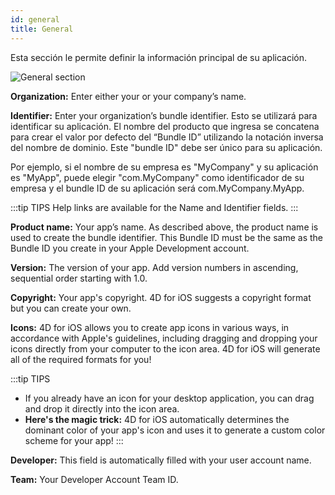 ```yaml
---
id: general
title: General
---
```


Esta sección le permite definir la información principal de su aplicación.

![General section](assets/en/project-editor/General-section-4D-for-iOS.png)

**Organization:** Enter either your or your company’s name.

**Identifier:** Enter your organization’s bundle identifier. Esto se utilizará para identificar su aplicación. El nombre del producto que ingresa se concatena para crear el valor por defecto del “Bundle ID” utilizando la notación inversa del nombre de dominio. Este "bundle ID" debe ser único para su aplicación.

Por ejemplo, si el nombre de su empresa es "MyCompany" y su aplicación es "MyApp", puede elegir "com.MyCompany" como identificador de su empresa y el bundle ID de su aplicación será com.MyCompany.MyApp.

:::tip TIPS Help links are available for the Name and Identifier fields. :::

**Product name:** Your app’s name. As described above, the product name is used to create the bundle identifier. This Bundle ID must be the same as the Bundle ID you create in your Apple Development account.

**Version:** The version of your app. Add version numbers in ascending, sequential order starting with 1.0.

**Copyright:** Your app's copyright. 4D for iOS suggests a copyright format but you can create your own.

**Icons:** 4D for iOS allows you to create app icons in various ways, in accordance with  Apple's guidelines, including dragging and dropping your icons directly from your computer to the icon area. 4D for iOS will generate all of the required formats for you!

:::tip TIPS
* If you already have an icon for your desktop application, you can drag and drop it directly into the icon area.
* **Here's the magic trick:** 4D for iOS automatically determines the dominant color of your app's icon and uses it to generate a custom color scheme for your app! :::

**Developer:** This field is automatically filled with your user account name.

**Team:** Your Developer Account Team ID.
